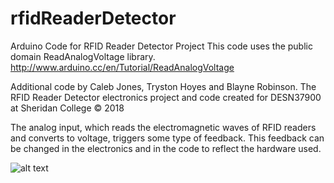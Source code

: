 # rfidReaderDetector
Arduino Code for RFID Reader Detector Project
This code uses the public domain ReadAnalogVoltage library. 
http://www.arduino.cc/en/Tutorial/ReadAnalogVoltage

Additional code by Caleb Jones, Tryston Hoyes and Blayne Robinson.
The RFID Reader Detector electronics project and code created for DESN37900 at Sheridan College © 2018

The analog input, which reads the electromagnetic waves of RFID readers and converts to voltage, triggers some type of feedback. This feedback can be changed in the electronics and in the code to reflect the hardware used.
 
![alt text](screenshots/rfid_ReaderDectector_Buzzer.png "Diagram of RFID Detector Reader with Buzzer")

